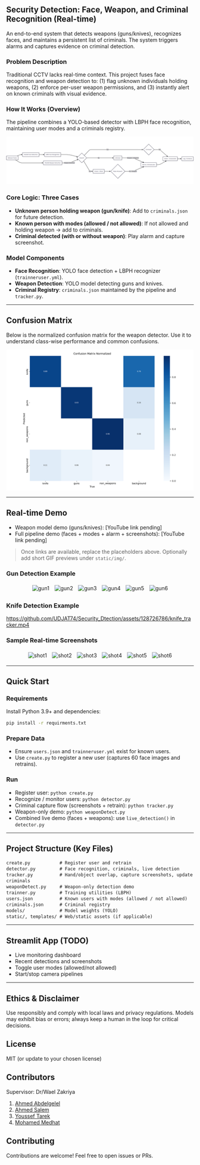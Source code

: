 ## Security Detection: Face, Weapon, and Criminal Recognition (Real-time)

An end-to-end system that detects weapons (guns/knives), recognizes faces, and maintains a persistent list of criminals. The system triggers alarms and captures evidence on criminal detection.

### Problem Description
Traditional CCTV lacks real-time context. This project fuses face recognition and weapon detection to: (1) flag unknown individuals holding weapons, (2) enforce per-user weapon permissions, and (3) instantly alert on known criminals with visual evidence.

### How It Works (Overview)
The pipeline combines a YOLO-based detector with LBPH face recognition, maintaining user modes and a criminals registry.

![System Architecture](Diagram.png)

### Core Logic: Three Cases
- **Unknown person holding weapon (gun/knife)**: Add to `criminals.json` for future detection.
- **Known person with modes (allowed / not allowed)**: If not allowed and holding weapon → add to criminals.
- **Criminal detected (with or without weapon)**: Play alarm and capture screenshot.

### Model Components
- **Face Recognition**: YOLO face detection + LBPH recognizer (`trainneruser.yml`).
- **Weapon Detection**: YOLO model detecting guns and knives.
- **Criminal Registry**: `criminals.json` maintained by the pipeline and `tracker.py`.

---

## Confusion Matrix
Below is the normalized confusion matrix for the weapon detector. Use it to understand class-wise performance and common confusions.

![Confusion Matrix](confusion_matrix_normalized.png)

---

## Real-time Demo
- Weapon model demo (guns/knives): [YouTube link pending]
- Full pipeline demo (faces + modes + alarm + screenshots): [YouTube link pending]

> Once links are available, replace the placeholders above. Optionally add short GIF previews under `static/img/`.


### Gun Detection Example


<div align="center">

<img src="screenshots\criminal.119.1.jpg" alt="gun1" style="width: 200px; height: 200px; object-fit: cover; margin: 5px;" />
<img src="screenshots\criminal.119.3.jpg" alt="gun2" style="width: 200px; height: 200px; object-fit: cover; margin: 5px;" />
<img src="screenshots\criminal.119.4.jpg" alt="gun3" style="width: 200px; height: 200px; object-fit: cover; margin: 5px;" />
<img src="screenshots\criminal.119.49.jpg" alt="gun4" style="width: 200px; height: 200px; object-fit: cover; margin: 5px;" />
<img src="screenshots\criminal.119.157.jpg" alt="gun5" style="width: 200px; height: 200px; object-fit: cover; margin: 5px;" />
<img src="screenshots\criminal.119.218.jpg" alt="gun6" style="width: 200px; height: 200px; object-fit: cover; margin: 5px;" />

</div>


### Knife Detection Example

https://github.com/UDJAT74/Security_Dtection/assets/128726786/knife_tracker.mp4

### Sample Real-time Screenshots

<div align="center">

<img src="screenshots/criminal.109.3.jpg" alt="shot1" style="width: 200px; height: 200px; object-fit: cover; margin: 5px;" />
<img src="screenshots/criminal.109.10.jpg" alt="shot2" style="width: 200px; height: 200px; object-fit: cover; margin: 5px;" />
<img src="screenshots/criminal.109.14.jpg" alt="shot3" style="width: 200px; height: 200px; object-fit: cover; margin: 5px;" />

<img src="screenshots/criminal.109.16.jpg" alt="shot4" style="width: 200px; height: 200px; object-fit: cover; margin: 5px;" />
<img src="screenshots/criminal.109.19.jpg" alt="shot5" style="width: 200px; height: 200px; object-fit: cover; margin: 5px;" />
<img src="screenshots/criminal.109.29.jpg" alt="shot6" style="width: 200px; height: 200px; object-fit: cover; margin: 5px;" />

</div>

---

## Quick Start

### Requirements
Install Python 3.9+ and dependencies:

```bash
pip install -r requirments.txt
```

### Prepare Data
- Ensure `users.json` and `trainneruser.yml` exist for known users.
- Use `create.py` to register a new user (captures 60 face images and retrains).

### Run
- Register user: `python create.py`
- Recognize / monitor users: `python detector.py`
- Criminal capture flow (screenshots + retrain): `python tracker.py`
- Weapon-only demo: `python weaponDetect.py`
- Combined live demo (faces + weapons): use `live_detection()` in `detector.py`

---

## Project Structure (Key Files)

```
create.py           # Register user and retrain
detector.py         # Face recognition, criminals, live detection
tracker.py          # Hand/object overlap, capture screenshots, update criminals
weaponDetect.py     # Weapon-only detection demo
trainner.py         # Training utilities (LBPH)
users.json          # Known users with modes (allowed / not allowed)
criminals.json      # Criminal registry
models/             # Model weights (YOLO)
static/, templates/ # Web/static assets (if applicable)
```

---

## Streamlit App (TODO)
- Live monitoring dashboard
- Recent detections and screenshots
- Toggle user modes (allowed/not allowed)
- Start/stop camera pipelines

---

## Ethics & Disclaimer
Use responsibly and comply with local laws and privacy regulations. Models may exhibit bias or errors; always keep a human in the loop for critical decisions.

## License
MIT (or update to your chosen license)

## Contributors
Supervisor: Dr/Wael Zakriya
1. [Ahmed Abdelgelel](https://github.com/Ahmed-abdelgalil)
2. [Ahmed Salem](https://github.com/el3amed74)
3. [Youssef Tarek](https://github.com/yousseftarek2001)
4. [Mohamed Medhat](https://github.com/mohamedmedhat1)

## Contributing
Contributions are welcome! Feel free to open issues or PRs.
